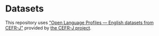 # Datasets
This repository uses ["Open Language Profiles — English datasets from CEFR-J"](https://github.com/openlanguageprofiles/olp-en-cefrj) provided by [the CEFR-J project](http://www.cefr-j.org/).
